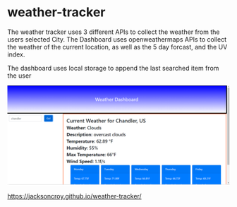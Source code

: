 # weather-tracker
The weather tracker uses 3 different APIs to collect the weather from the users selected City.
The Dashboard uses openweathermaps APIs to collect the weather of the current location, as well as the 5 day forcast, and the UV index.

The dashboard uses local storage to append the last searched item from the user

![weather dashboard demo](./img/WDB.PNG)

https://jacksoncroy.github.io/weather-tracker/